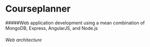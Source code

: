 Courseplanner
=============
#####Web application development using a mean combination of MongoDB, Express, AngularJS, and Node.js

###### Web architecture

